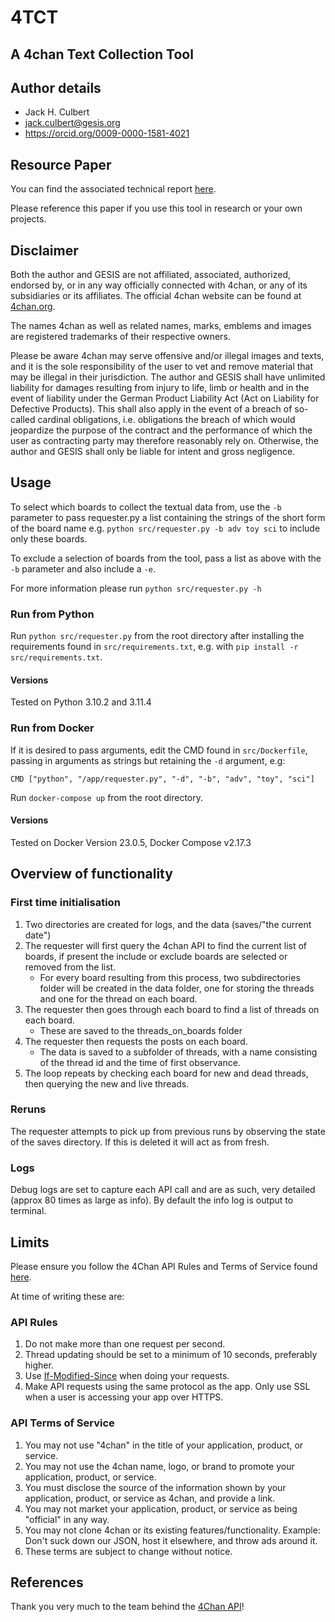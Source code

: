 # 4TCT 
## A 4chan Text Collection Tool

## Author details
- Jack H. Culbert
- jack.culbert@gesis.org
- https://orcid.org/0009-0000-1581-4021

## Resource Paper
You can find the associated technical report [here](https://arxiv.org/abs/2307.03556).

Please reference this paper if you use this tool in research or your own projects.
## Disclaimer
Both the author and GESIS are not affiliated, associated, authorized, endorsed by, or in any way officially connected with 4chan, or any of its subsidiaries or its affiliates. The official 4chan website can be found at [4chan.org](https://www.4chan.org).

The names 4chan as well as related names, marks, emblems and images are registered trademarks of their respective owners.

Please be aware 4chan may serve offensive and/or illegal images and texts, and it is the sole responsibility of the user to vet and remove material that may be illegal in their jurisdiction. The author and GESIS shall have unlimited liability for damages resulting from injury to life, limb or health and in the event of liability under the German Product Liability Act (Act on Liability for Defective Products). This shall also apply in the event of a breach of so-called cardinal obligations, i.e. obligations the breach of which would jeopardize the purpose of the contract and the performance of which the user as contracting party may therefore reasonably rely on. Otherwise, the author and GESIS shall only be liable for intent and gross negligence.
## Usage
To select which boards to collect the textual data from, use the `-b` parameter to pass requester.py a list containing the strings of the short form of the board name e.g. ```python src/requester.py -b adv toy sci``` to include only these boards.

To exclude a selection of boards from the tool, pass a list as above with the `-b` parameter and also include a `-e`.

For more information please run ```python src/requester.py -h```
### Run from Python

Run ```python src/requester.py``` from the root directory after installing the requirements found in ```src/requirements.txt```, e.g. with ```pip install -r src/requirements.txt```.

#### Versions
Tested on Python 3.10.2 and 3.11.4
### Run from Docker

If it is desired to pass arguments, edit the CMD found in ```src/Dockerfile```, passing in arguments as strings but retaining the `-d` argument, e.g:

```CMD ["python", "/app/requester.py", "-d", "-b", "adv", "toy", "sci"]```

Run ```docker-compose up``` from the root directory.

#### Versions
Tested on Docker Version 23.0.5, Docker Compose v2.17.3

## Overview of functionality
### First time initialisation
1. Two directories are created for logs, and the data (saves/"the current date")
1. The requester will first query the 4chan API to find the current list of boards, if present the include or exclude boards are selected or removed from the list. 
    * For every board resulting from this process, two subdirectories folder will be created in the data folder, one for storing the threads and one for the thread on each board.
2. The requester then goes through each board to find a list of threads on each board. 
    * These are saved to the threads_on_boards folder
3. The requester then requests the posts on each board. 
    * The data is saved to a subfolder of threads, with a name consisting of the thread id and the time of first observance.
4. The loop repeats by checking each board for new and dead threads, then querying the new and live threads.
### Reruns
The requester attempts to pick up from previous runs by observing the state of the saves directory. If this is deleted it will act as from fresh.
### Logs
Debug logs are set to capture each API call and are as such, very detailed (approx 80 times as large as info). By default the info log is output to terminal.

## Limits
Please ensure you follow the 4Chan API Rules and Terms of Service found [here](https://github.com/4chan/4chan-API/blob/master/README.md).

At time of writing these are: 
### API Rules ###

1. Do not make more than one request per second. 
2. Thread updating should be set to a minimum of 10 seconds, preferably higher.
3. Use [If-Modified-Since](https://developer.mozilla.org/en-US/docs/Web/HTTP/Headers/If-Modified-Since) when doing your requests.
4. Make API requests using the same protocol as the app. Only use SSL when a user is accessing your app over HTTPS.

### API Terms of Service ###

1. You may not use "4chan" in the title of your application, product, or service.
2. You may not use the 4chan name, logo, or brand to promote your application, product, or service.
3. You must disclose the source of the information shown by your application, product, or service as 4chan, and provide a link.
4. You may not market your application, product, or service as being "official" in any way.
5. You may not clone 4chan or its existing features/functionality. Example: Don't suck down our JSON, host it elsewhere, and throw ads around it.
6. These terms are subject to change without notice.
## References
Thank you very much to the team behind the [4Chan API](https://github.com/4chan/4chan-API)!
